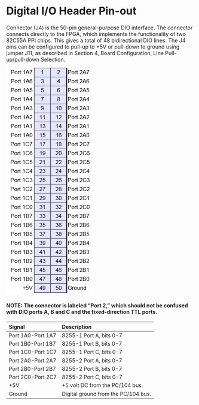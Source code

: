 # Digital I/O Header Pin-out

Connector \(J4\) is the 50-pin general-purpose DIO interface. The connector connects directly to the FPGA, which implements the functionality of two 82C55A PPI chips. This gives a total of 48 bidirectional DIO lines. The J4 pins can be configured to pull-up to +5V or pull-down to ground using jumper J11, as described in Section 4, Board Configuration, Line Pull-up/pull-down Selection.

![](../../../.gitbook/assets/image%20%2895%29.png)

#### NOTE: The connector is labeled “Port 2,” which should not be confused with DIO ports A, B and C and the fixed-direction TTL ports.

| Signal | Description |
| :--- | :--- |
| Port 1A0-Port 1A7 | 8255-1 Port A, bits 0-7 |
| Port 1B0-Port 1B7 | 8255-1 Port B, bits 0-7 |
| Port 1C0-Port 1C7 | 8255-1 Port C, bits 0-7 |
| Port 2A0-Port 2A7 | 8255-2 Port A, bits 0-7 |
| Port 2B0-Port 2B7 | 8255-2 Port B, bits 0-7 |
| Port 2C0-Port 2C7 | 8255-2 Port C, bits 0-7 |
| +5V | +5 volt DC from the PC/104 bus. |
| Ground | Digital ground from the PC/104 bus. |

